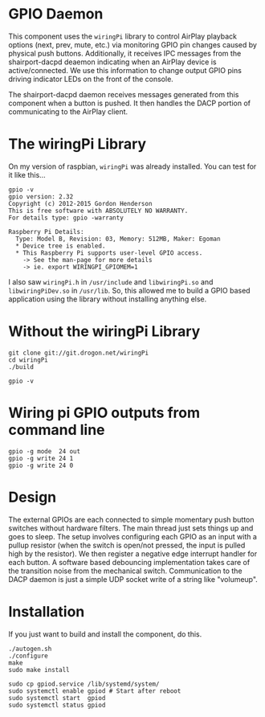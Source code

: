 # GPIO Daemon 

This component uses the `wiringPi` library to control AirPlay playback
options (next, prev, mute, etc.) via monitoring GPIO pin changes caused
by physical push buttons.  Additionally, it receives IPC messages from
the shairport-dacpd deaemon indicating when an AirPlay device is 
active/connected.  We use this information to change output GPIO pins 
driving indicator LEDs on the front of the console.

The shairport-dacpd daemon receives messages generated from this component
when a button is pushed.  It then handles the DACP portion of communicating
to the AirPlay client.

# The wiringPi Library

On my version of raspbian, `wiringPi` was already installed.  You can test
for it like this...

    gpio -v
    gpio version: 2.32
    Copyright (c) 2012-2015 Gordon Henderson
    This is free software with ABSOLUTELY NO WARRANTY.
    For details type: gpio -warranty
    
    Raspberry Pi Details:
      Type: Model B, Revision: 03, Memory: 512MB, Maker: Egoman
      * Device tree is enabled.
      * This Raspberry Pi supports user-level GPIO access.
        -> See the man-page for more details
        -> ie. export WIRINGPI_GPIOMEM=1

I also saw `wiringPi.h` in `/usr/include` and `libwiringPi.so` and 
`libwiringPiDev.so` in `/usr/lib`.  So, this allowed me to build a GPIO
based application using the library without installing anything else.

# Without the wiringPi Library

    git clone git://git.drogon.net/wiringPi
    cd wiringPi
    ./build

    gpio -v

# Wiring pi GPIO outputs from command line

    gpio -g mode  24 out
    gpio -g write 24 1
    gpio -g write 24 0

# Design

The external GPIOs are each connected to simple momentary push button 
switches without hardware filters.  The main thread just sets things up
and goes to sleep.  The setup involves configuring each GPIO as an input 
with a pullup resistor (when the switch is open/not pressed, the input is 
pulled high by the resistor).  We then register a negative edge interrupt
handler for each button.  A software based debouncing implementation takes 
care of the transition noise from the mechanical switch.  Communication to 
the DACP daemon is just a simple UDP socket write of a string like "volumeup".

# Installation

If you just want to build and install the component, do this.

    ./autogen.sh
    ./configure
    make
    sudo make install

    sudo cp gpiod.service /lib/systemd/system/
    sudo systemctl enable gpiod # Start after reboot
    sudo systemctl start  gpiod
    sudo systemctl status gpiod

